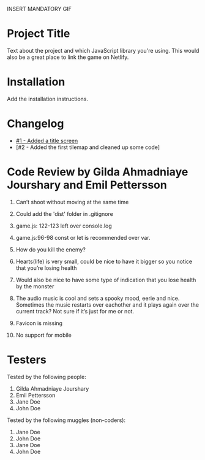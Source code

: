 INSERT MANDATORY GIF

# Project Title

Text about the project and which JavaScript library you're using. This would also be a great place to link the game on Netlify.

# Installation

Add the installation instructions.

# Changelog

- [#1 - Added a title screen](https://github.com/Icarium2/Level-Up/pull/1/commits/241cf2586a7f0d354492bea0ba19c1b99618a941)
- [#2 - Added the first tilemap and cleaned up some code]

# Code Review by Gilda Ahmadniaye Jourshary and Emil Pettersson

1. Can’t shoot without moving at the same time

2. Could add the 'dist' folder in .gitignore

3. game.js: 122-123 left over console.log 

4. game.js:96-98 const or let is recommended over var.

5. How do you kill the enemy?
 
6. Hearts(life) is very small, could be nice to have it bigger so you notice that you’re losing health 

7. Would also be nice to have some type of indication that you lose health by the monster

8. The audio music is cool and sets a spooky mood, eerie and nice. Sometimes the music restarts over eachother and it plays again over the current track? Not sure if it’s just for me or not. 

9. Favicon is missing

10. No support for mobile

# Testers

Tested by the following people:

1. Gilda Ahmadniaye Jourshary
2. Emil Pettersson
3. Jane Doe
4. John Doe

Tested by the following muggles (non-coders):

1. Jane Doe
2. John Doe
3. Jane Doe
4. John Doe
